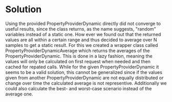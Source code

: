 # Solution
Using the provided PropertyProviderDynamic directly did not converge to useful results, since the class returns, as the name suggests, "random" variables instead of a static one.
How ever we found out that the returned values are all within a certain range and thus decided to average over N samples to get a static result.
For this we created a wrapper class called PropertyProviderDynamicAverage which returns the averages of the PropertyProviderDynamic. This is done in a lazy fashion, meaning the values will only be calculated on first request when needed and then cached for repated calls.
While for the given PropertyProviderDynamic it seems to be a valid solution, this cannot be generalized since if the values given from another PropertyProviderDynamic are not equally distributed or change over time the calculated average is not representive.
Additionally we could also calculate the best- and worst-case scenario instead of the average one.